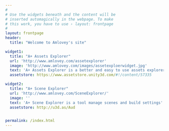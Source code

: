 ```yaml
---
#
# Use the widgets beneath and the content will be
# inserted automagically in the webpage. To make
# this work, you have to use › layout: frontpage
#
layout: frontpage
header:
  title: "Welcome to Amlovey's site"

widget1:
  title: "A+ Assets Explorer"
  url: 'http://www.amlovey.com/assetexplorer'
  image: 'http://www.amlovey.com/images/assetexploerwidget.jpg'
  text: 'A+ Assets Explorer is a better and easy to use assets explorer extension for Unity Editor'
  assetstore: https://www.assetstore.unity3d.com/#!/content/57335

widget2:
  title: "A+ Scene Explorer"
  url: 'http://www.amlovey.com/SceneExplorer/'
  image: ''
  text: 'A+ Scene Explorer is a tool manage scenes and build settings'
  assetstore: http://u3d.as/Aud


permalink: /index.html
---
```

